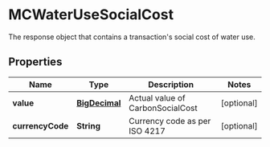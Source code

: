 

# MCWaterUseSocialCost

The response object that contains a transaction's social cost of water use.
## Properties

Name | Type | Description | Notes
------------ | ------------- | ------------- | -------------
**value** | [**BigDecimal**](BigDecimal.md) | Actual value of CarbonSocialCost |  [optional]
**currencyCode** | **String** | Currency code as per ISO 4217 |  [optional]



